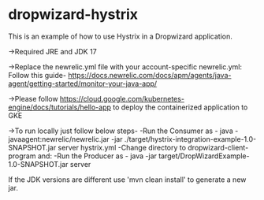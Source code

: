 dropwizard-hystrix
==================

This is an example of how to use Hystrix in a Dropwizard application. 


->Required JRE and JDK 17


->Replace the newrelic.yml file with your account-specific newrelic.yml: Follow this guide- https://docs.newrelic.com/docs/apm/agents/java-agent/getting-started/monitor-your-java-app/ 


->Please follow https://cloud.google.com/kubernetes-engine/docs/tutorials/hello-app to deploy the containerized application to GKE 

->To run locally just follow below steps-
-Run the Consumer as - java -javaagent:newrelic/newrelic.jar -jar ./target/hystrix-integration-example-1.0-SNAPSHOT.jar server hystrix.yml
-Change directory to dropwizard-client-program and:
-Run the Producer as - java -jar target/DropWizardExample-1.0-SNAPSHOT.jar server

If the JDK versions are different use 'mvn clean install' to generate a new jar.
